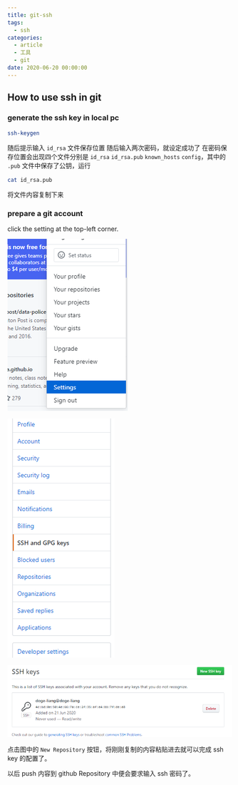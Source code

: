 ```yaml
---
title: git-ssh
tags:
  - ssh
categories:
  - article
  - 工具
  - git
date: 2020-06-20 00:00:00
---
```


## How to use ssh in git

### generate the ssh key in local pc

```BASH
ssh-keygen
```

随后提示输入 `id_rsa` 文件保存位置
随后输入两次密码，就设定成功了
在密码保存位置会出现四个文件分别是 `id_rsa` `id_rsa.pub` `known_hosts` `config`，其中的 `.pub` 文件中保存了公钥，运行

```BASH
cat id_rsa.pub
```

将文件内容复制下来

### prepare a git account

click the setting at the top-left corner.

![picture 24](../../../../assets/%E5%B7%A5%E5%85%B7/git/git-ssh/b9ed120ce8a918731007a77fad7a3a4c838d2637d128a6c8e3e8bce743521f43.png)

![picture 25](../../../../assets/%E5%B7%A5%E5%85%B7/git/git-ssh/5e0cfef621cbe20c38a15094443810f3d7dda20aca7b1f35e20b66f3c4252b5d.png)

![picture 26](../../../../assets/%E5%B7%A5%E5%85%B7/git/git-ssh/36db3af5779fdf07bd2aeb5aae0b6c5eb4d2f95b53fee84507c27ad806aa069b.png)

点击图中的 `New Repository` 按钮，将刚刚复制的内容粘贴进去就可以完成 ssh key 的配置了。

以后 push 内容到 github Repository 中便会要求输入 ssh 密码了。
